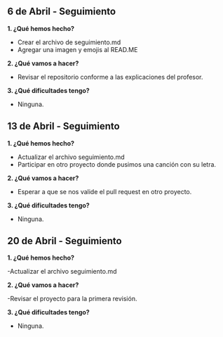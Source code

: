 ## 6 de Abril - Seguimiento

**1. ¿Qué hemos hecho?**

- Crear el archivo de seguimiento.md
- Agregar una imagen y emojis al READ.ME

**2. ¿Qué vamos a hacer?**

- Revisar el repositorio conforme a las explicaciones del profesor.

**3. ¿Qué dificultades tengo?**

- Ninguna.

## 13 de Abril - Seguimiento

**1. ¿Qué hemos hecho?**

- Actualizar el archivo seguimiento.md
- Participar en otro proyecto donde pusimos una canción con su letra.

**2. ¿Qué vamos a hacer?**

- Esperar a que se nos valide el pull request en otro proyecto.

**3. ¿Qué dificultades tengo?**

- Ninguna.

## 20 de Abril - Seguimiento

**1. ¿Qué hemos hecho?**

-Actualizar el archivo seguimiento.md

**2. ¿Qué vamos a hacer?**

-Revisar el proyecto para la primera revisión.

**3. ¿Qué dificultades tengo?**

- Ninguna.
